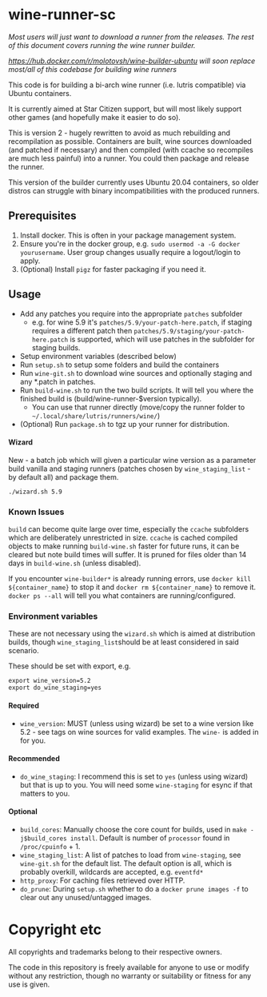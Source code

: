 # wine-runner-sc

_Most users will just want to download a runner from the releases. The rest of this document covers running the wine runner builder._

_https://hub.docker.com/r/molotovsh/wine-builder-ubuntu will soon replace most/all of this codebase for building wine runners_

This code is for building a bi-arch wine runner (i.e. lutris compatible) via Ubuntu containers.

It is currently aimed at Star Citizen support, but will most likely support other games (and hopefully make it easier to do so).

This is version 2 - hugely rewritten to avoid as much rebuilding and recompilation as possible. Containers are built, wine sources downloaded (and patched if necessary) and then compiled (with ccache so recompiles are much less painful) into a runner. You could then package and release the runner.

This version of the builder currently uses Ubuntu 20.04 containers, so older distros can struggle with binary incompatibilities with the produced runners.

## Prerequisites

1) Install docker. This is often in your package management system.
2) Ensure you're in the docker group, e.g. `sudo usermod -a -G docker yourusername`. User group changes usually require a logout/login to apply.
3) (Optional) Install `pigz` for faster packaging if you need it.

## Usage

- Add any patches you require into the appropriate `patches` subfolder
  - e.g. for wine 5.9 it's `patches/5.9/your-patch-here.patch`, if staging requires a different patch then `patches/5.9/staging/your-patch-here.patch` is supported, which will use patches in the subfolder for staging builds.
- Setup environment variables (described below)
- Run `setup.sh` to setup some folders and build the containers
- Run `wine-git.sh` to download wine sources and optionally staging and any *.patch in patches.
- Run `build-wine.sh` to run the two build scripts. It will tell you where the finished build is (build/wine-runner-$version typically).
  - You can use that runner directly (move/copy the runner folder to `~/.local/share/lutris/runners/wine/`)
- (Optional) Run `package.sh` to tgz up your runner for distribution.

#### Wizard

New - a batch job which will given a particular wine version as a parameter build vanilla and staging runners (patches chosen by `wine_staging_list` - by default all) and package them.

```
./wizard.sh 5.9
```

### Known Issues

`build` can become quite large over time, especially the `ccache` subfolders which are deliberately unrestricted in size. `ccache` is cached compiled objects to make running `build-wine.sh` faster for future runs, it can be cleared but note build times will suffer. It is pruned for files older than 14 days in `build-wine.sh` (unless disabled).

If you encounter `wine-builder*` is already running errors, use `docker kill ${container_name}` to stop it and `docker rm ${container_name}` to remove it. `docker ps --all` will tell you what containers are running/configured.

### Environment variables

These are not necessary using the `wizard.sh` which is aimed at distribution builds, though `wine_staging_list`should be at least considered in said scenario.

These should be set with export, e.g.

```
export wine_version=5.2
export do_wine_staging=yes
```

#### Required

- `wine_version`: MUST (unless using wizard) be set to a wine version like 5.2 - see tags on wine sources for valid examples. The `wine-` is added in for you.

#### Recommended

- `do_wine_staging`: I recommend this is set to `yes` (unless using wizard) but that is up to you. You will need some `wine-staging` for esync if that matters to you.

#### Optional

- `build_cores`: Manually choose the core count for builds, used in `make -j$build_cores install`. Default is number of `processor` found in `/proc/cpuinfo` + 1.
- `wine_staging_list`: A list of patches to load from `wine-staging`, see `wine-git.sh` for the default list. The default option is all, which is probably overkill, wildcards are accepted, e.g. `eventfd*`
- `http_proxy`: For caching files retrieved over HTTP.
- `do_prune`: During `setup.sh` whether to do a `docker prune images -f` to clear out any unused/untagged images.

# Copyright etc

All copyrights and trademarks belong to their respective owners.

The code in this repository is freely available for anyone to use or modify without any restriction, though no warranty or suitability or fitness for any use is given.
